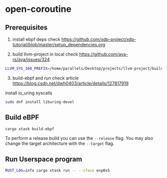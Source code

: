 # open-coroutine

## Prerequisites

1. install ebpf deps
check https://github.com/xdp-project/xdp-tutorial/blob/master/setup_dependencies.org

2. build llvm-project in local
check https://github.com/aya-rs/aya/issues/324

```bash
LLVM_SYS_160_PREFIX=/home/parallels/Desktop/projects/llvm-project/build cargo install bpf-linker --no-default-features
```

3. build-ebpf and run
check article https://blog.csdn.net/dwh0403/article/details/127817919

install io_uring syscalls
```bash
sudo dnf install liburing-devel
```

## Build eBPF

```bash
cargo xtask build-ebpf
```

To perform a release build you can use the `--release` flag.
You may also change the target architecture with the `--target` flag.

## Run Userspace program

```bash
RUST_LOG=info cargo xtask run -- --iface enp0s5
```
